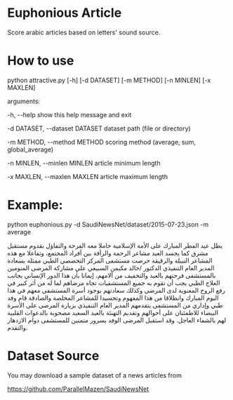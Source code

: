 # Euphonious Article

Score arabic articles based on letters' sound source. 

# How to use

python attractive.py [-h] [-d DATASET] [-m METHOD] [-n MINLEN] [-x MAXLEN]

arguments:

  -h, --help            show this help message and exit
  
  -d DATASET, --dataset DATASET
                        dataset path (file or directory)
  
  -m METHOD, --method METHOD
                        scoring method (average, sum, global_average)
  
  -n MINLEN, --minlen MINLEN
                        article minimum length
  
  -x MAXLEN, --maxlen MAXLEN
                        article maximum length

# Example:
python euphonious.py -d SaudiNewsNet/dataset/2015-07-23.json -m average

يطل عيد الفطر المبارك على الأمة الإسلامية حاملا معه الفرحة والتفاؤل بقدوم مستقبل مشرق كما يجسد العيد مشاعر الرحمة والرأفة بين أفراد المجتمع، وتفاعلا مع هذه المشاعر النبيلة والرقيقة حرصت مستشفى المركز التخصصي الطبي ممثلة بسعادة المدير العام التنفيذي الدكتور /خالد مكيمن السبيعي على مشاركة المرضى المنومين بالمستشفى فرحتهم بالعيد والتخفيف من آلامهم، إيمانا بأن هذا الدور الإنساني بجانب العلاج الطبي يجب أن تقوم به جميع المستشفيات تجاه مرضاهم لما له من أثر كبير في رفع الروح المعنوية لدى المرضى وكذلك سعادتهم بوجود أسرة المستشفى معهم في هذا اليوم المبارك وانطلاقا من هذا المفهوم وتجسيدا للمشاعر المخلصة والصادقة قام وفد طبي وإداري من المستشفى يتقدمهم المدير العام التنفيذي بزيارة المرضى على الأسرة البيضاء للاطمئنان على أحوالهم وتقديم التهنئة بالعيد السعيد مصحوبة بالدعوات القلبية لهم بالشفاء العاجل. وقد استقبل المرضى الوفد بسرور متمنين للمستشفى دوام الازدهار والتقدم. 

# Dataset Source

You may download a sample dataset of a news articles from 

https://github.com/ParallelMazen/SaudiNewsNet
